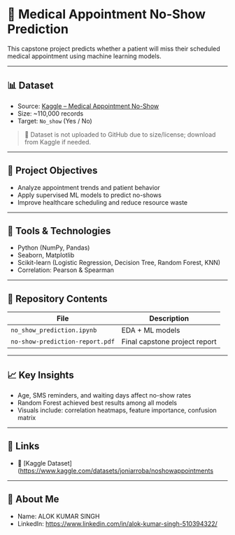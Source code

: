 # 🏥 Medical Appointment No-Show Prediction

This capstone project predicts whether a patient will miss their scheduled medical appointment using machine learning models.

---

## 📊 Dataset
- Source: [Kaggle – Medical Appointment No-Show](https://www.kaggle.com/datasets/joniarroba/noshowappointments)
- Size: ~110,000 records
- Target: `No_show` (Yes / No)

> 📌 Dataset is not uploaded to GitHub due to size/license; download from Kaggle if needed.

---

## 🎯 Project Objectives
- Analyze appointment trends and patient behavior
- Apply supervised ML models to predict no-shows
- Improve healthcare scheduling and reduce resource waste

---

## 🔧 Tools & Technologies
- Python (NumPy, Pandas)
- Seaborn, Matplotlib
- Scikit-learn (Logistic Regression, Decision Tree, Random Forest, KNN)
- Correlation: Pearson & Spearman

---

## 📁 Repository Contents

| File                            | Description                         |
|---------------------------------|------------------------------------ |
| `no_show_prediction.ipynb`      | EDA + ML models                     |
| `no-show-prediction-report.pdf` | Final capstone project report       |

---

## 📈 Key Insights
- Age, SMS reminders, and waiting days affect no-show rates
- Random Forest achieved best results among all models
- Visuals include: correlation heatmaps, feature importance, confusion matrix

---

## 🔗 Links
- 📂 [Kaggle Dataset](https://www.kaggle.com/datasets/joniarroba/noshowappointments
---

## 👤 About Me
- Name: ALOK KUMAR SINGH
- LinkedIn: https://www.linkedin.com/in/alok-kumar-singh-510394322/

